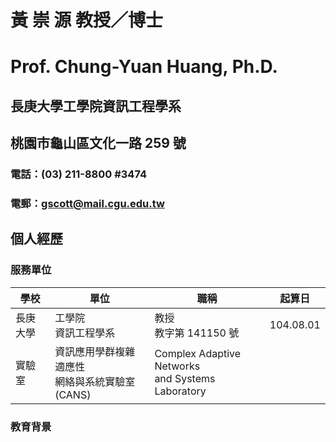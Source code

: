 # 黃 崇 源 教授／博士
# Prof. Chung-Yuan Huang, Ph.D.
## 長庚大學工學院資訊工程學系
## 桃園市龜山區文化一路 259 號
### 電話：(03) 211-8800 #3474
### 電郵：[gscott@mail.cgu.edu.tw](mailto:gscott@mail.cgu.edu.tw)

## 個人經歷
### 服務單位

|學校|單位|職稱|起算日|
|-|-|-|-|
|長庚大學|工學院<br>資訊工程學系|教授<br>教字第 141150 號|104.08.01|
|實驗室|資訊應用學群複雜適應性<br>網絡與系統實驗室 (CANS)|Complex Adaptive Networks<br>and Systems Laboratory|

### 教育背景
